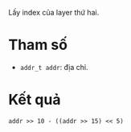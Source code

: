 Lấy index của layer thứ hai.
# Tham số
- `addr_t addr`: địa chỉ.
# Kết quả
`addr >> 10 - ((addr >> 15) << 5)`